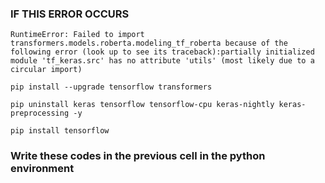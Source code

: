 ### IF THIS ERROR OCCURS

```RuntimeError: Failed to import transformers.models.roberta.modeling_tf_roberta because of the following error (look up to see its traceback):partially initialized module 'tf_keras.src' has no attribute 'utils' (most likely due to a circular import)```


```pip install --upgrade tensorflow transformers```

```pip uninstall keras tensorflow tensorflow-cpu keras-nightly keras-preprocessing -y```

```pip install tensorflow```

### Write these codes in the previous cell in the python environment
